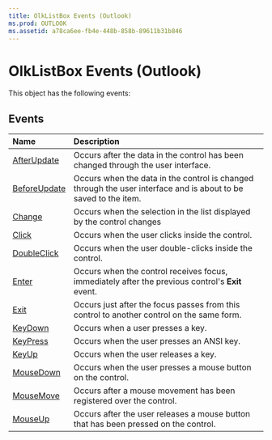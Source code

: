 ```yaml
---
title: OlkListBox Events (Outlook)
ms.prod: OUTLOOK
ms.assetid: a78ca6ee-fb4e-448b-858b-89611b31b846
---
```



# OlkListBox Events (Outlook)
This object has the following events:

## Events



|**Name**|**Description**|
|:-----|:-----|
|[AfterUpdate](olklistbox-afterupdate-event-outlook.md)|Occurs after the data in the control has been changed through the user interface.|
|[BeforeUpdate](olklistbox-beforeupdate-event-outlook.md)|Occurs when the data in the control is changed through the user interface and is about to be saved to the item. |
|[Change](olklistbox-change-event-outlook.md)|Occurs when the selection in the list displayed by the control changes|
|[Click](olklistbox-click-event-outlook.md)|Occurs when the user clicks inside the control.|
|[DoubleClick](olklistbox-doubleclick-event-outlook.md)|Occurs when the user double-clicks inside the control.|
|[Enter](olklistbox-enter-event-outlook.md)|Occurs when the control receives focus, immediately after the previous control's  **Exit** event.|
|[Exit](olklistbox-exit-event-outlook.md)|Occurs just after the focus passes from this control to another control on the same form.|
|[KeyDown](olklistbox-keydown-event-outlook.md)|Occurs when a user presses a key.|
|[KeyPress](olklistbox-keypress-event-outlook.md)|Occurs when the user presses an ANSI key.|
|[KeyUp](olklistbox-keyup-event-outlook.md)|Occurs when the user releases a key.|
|[MouseDown](olklistbox-mousedown-event-outlook.md)|Occurs when the user presses a mouse button on the control.|
|[MouseMove](olklistbox-mousemove-event-outlook.md)|Occurs after a mouse movement has been registered over the control.|
|[MouseUp](olklistbox-mouseup-event-outlook.md)|Occurs after the user releases a mouse button that has been pressed on the control.|

